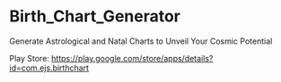 # Birth_Chart_Generator
Generate Astrological and Natal Charts to Unveil Your Cosmic Potential

Play Store: https://play.google.com/store/apps/details?id=com.ejs.birthchart
